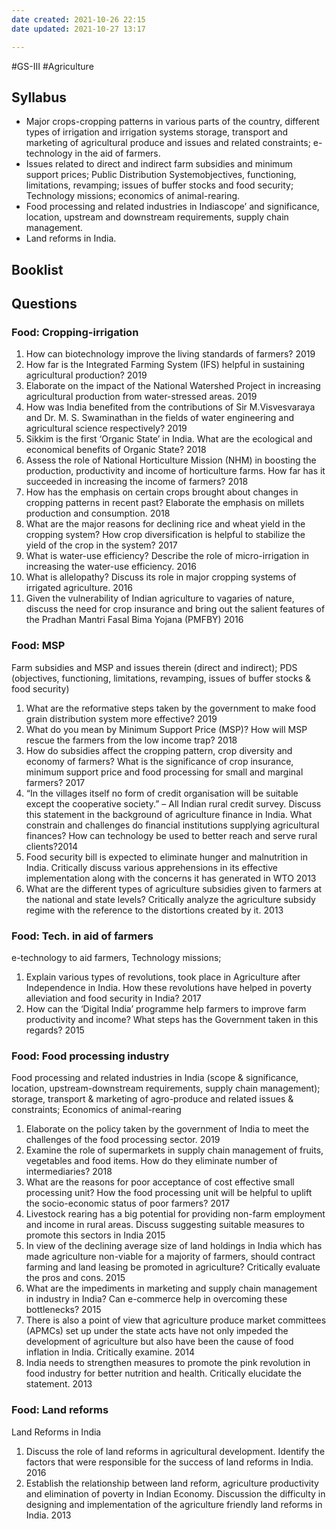 ```yaml
---
date created: 2021-10-26 22:15
date updated: 2021-10-27 13:17

---
```


#GS-III #Agriculture

## Syllabus

- Major crops-cropping patterns in various parts of the country, different types of irrigation and irrigation systems storage, transport and marketing of agricultural produce and issues and related constraints; e-technology in the aid of farmers.
- Issues related to direct and indirect farm subsidies and minimum support prices; Public Distribution Systemobjectives, functioning, limitations, revamping; issues of buffer stocks and food security; Technology missions; economics of animal-rearing.
- Food processing and related industries in Indiascope’ and significance, location, upstream and downstream requirements, supply chain management.
- Land reforms in India.

## Booklist

## Questions

### Food: Cropping-irrigation

1. How can biotechnology improve the living standards of farmers?  2019
2. How far is the Integrated Farming System (IFS) helpful in sustaining agricultural production? 2019
3. Elaborate on the impact of the National Watershed Project in increasing agricultural production from water-stressed areas. 2019
4. How was India benefited from the contributions of Sir M.Visvesvaraya and Dr. M. S. Swaminathan in the fields of water engineering and agricultural science respectively? 2019
5. Sikkim is the first ‘Organic State’ in India. What are the ecological and economical benefits of Organic State? 2018
6. Assess the role of National Horticulture Mission (NHM) in boosting the production, productivity and income of horticulture farms. How far has it succeeded in increasing the income of farmers? 2018
7. How has the emphasis on certain crops brought about changes in cropping patterns in recent past? Elaborate the emphasis on millets production and consumption. 2018
8. What are the major reasons for declining rice and wheat yield in the cropping system? How crop diversification is helpful to stabilize the yield of the crop in the system? 2017
9. What is water-use efficiency? Describe the role of micro-irrigation in increasing the water-use efficiency. 2016
10. What is allelopathy? Discuss its role in major cropping systems of irrigated agriculture. 2016
11. Given the vulnerability of Indian agriculture to vagaries of nature, discuss the need for crop insurance and bring out the salient features of the Pradhan Mantri Fasal Bima Yojana (PMFBY) 2016

### Food: MSP

Farm subsidies and MSP and issues therein (direct and indirect); PDS (objectives, functioning, limitations, revamping, issues of buffer stocks & food security)

1. What are the reformative steps taken by the government to make food grain distribution system more effective? 2019
2. What do you mean by Minimum Support Price (MSP)? How will MSP rescue the farmers from the low income trap? 2018
3. How do subsidies affect the cropping pattern, crop diversity and economy of farmers? What is the significance of crop insurance, minimum support price and food processing for small and marginal farmers? 2017
4. “In the villages itself no form of credit organisation will be suitable except the cooperative society.” – All Indian rural credit survey. Discuss this statement in the background of agriculture finance in India. What constrain and challenges do financial institutions supplying agricultural finances? How can technology be used to better reach and serve rural clients?2014
5. Food security bill is expected to eliminate hunger and malnutrition in India. Critically discuss various apprehensions in its effective implementation along with the concerns it has generated in WTO 2013
6. What are the different types of agriculture subsidies given to farmers at the national and state levels? Critically analyze the agriculture subsidy regime with the reference to the distortions created by it. 2013

### Food: Tech. in aid of farmers

e-technology to aid farmers, Technology missions;

1. Explain various types of revolutions, took place in Agriculture after Independence in India. How these revolutions have helped in poverty alleviation and food security in India? 2017
2. How can the ‘Digital India’ programme help farmers to improve farm productivity and income? What steps has the Government taken in this regards? 2015

### Food: Food processing industry

Food processing and related industries in India (scope & significance, location, upstream-downstream requirements, supply chain management); storage, transport & marketing of agro-produce and related issues & constraints; Economics of animal-rearing

1. Elaborate on the policy taken by the government of India to meet the challenges of the food processing sector. 2019
2. Examine the role of supermarkets in supply chain management of fruits, vegetables and food items. How do they eliminate number of intermediaries? 2018
3. What are the reasons for poor acceptance of cost effective small processing unit? How the food processing unit will be helpful to uplift the socio-economic status of poor farmers? 2017
4. Livestock rearing has a big potential for providing non-farm employment and income in rural areas. Discuss suggesting suitable measures to promote this sectors in India 2015
5. In view of the declining average size of land holdings in India which has made agriculture non-viable for a majority of farmers, should contract farming and land leasing be promoted in agriculture? Critically evaluate the pros and cons. 2015
6. What are the impediments in marketing and supply chain management in industry in India? Can e-commerce help in overcoming these bottlenecks? 2015
7. There is also a point of view that agriculture produce market committees (APMCs) set up under the state acts have not only impeded the development of agriculture but also have been the cause of food inflation in India. Critically examine. 2014
8. India needs to strengthen measures to promote the pink revolution in food industry for better nutrition and health. Critically elucidate the statement. 2013

### Food: Land reforms

Land Reforms in India

1. Discuss the role of land reforms in agricultural development. Identify the factors that were responsible for the success of land reforms in India. 2016
2. Establish the relationship between land reform, agriculture productivity and elimination of poverty in Indian Economy. Discussion the difficulty in designing and implementation of the agriculture friendly land reforms in India. 2013

